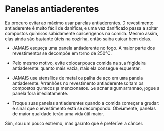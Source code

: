# Panelas antiaderentes

Eu procuro evitar ao máximo usar panelas antiaderentes. O revestimento antiaderente é muito fácil de danificar, e uma vez danificado passa a soltar compostos químicos sabidamente cancerígenos na comida. Mesmo assim, elas ainda são bastante úteis na cozinha, então saiba cuidar bem delas.

- JAMAIS esqueça uma panela antiaderente no fogo. A maior parte dos revestimentos se decompõe em torno de 250°C.

- Pelo mesmo motivo, evite colocar pouca comida na sua frigideira antiaderente: quanto mais vazia, mais ela consegue esquentar.

- JAMAIS use utensílios de metal ou palha de aço em uma panela antiaderente. Arranhões no revestimento antiaderente soltam os compostos químicos já mencionados. Se achar algum arranhão, jogue a panela fora imediatamente.

- Troque suas panelas antiaderentes quando a comida começar a grudar: é sinal que o revestimento está se decompondo. Obviamente, panelas de maior qualidade terão uma vida útil maior.

Sim, sou um pouco extremo, mas garanto que é preferível a câncer.